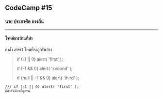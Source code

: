## CodeCamp #15

### นาย ประกาศิต กางถิ่น

---

#### โจทย์การบ้านที่ทำ

คำสั่ง alert ไหนที่จะถูกรันบ้าง

> if (-1 || 0) alert( 'first' );
>
> if (-1 && 0) alert( 'second' );
>
> if (null || -1 && 0) alert( 'third' );

    /// if (-1 || 0) alert( 'first' );
    มีคำสั่งเดียวที่ถูกรัน

